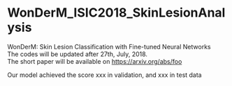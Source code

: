 # WonDerM_ISIC2018_SkinLesionAnalysis
WonDerM: Skin Lesion Classification with Fine-tuned Neural Networks</br>
The codes will be updated after 27th, July, 2018.</br>
The short paper will be available on https://arxiv.org/abs/foo </br>

Our model achieved the score xxx in validation, and xxx in test data</br>


